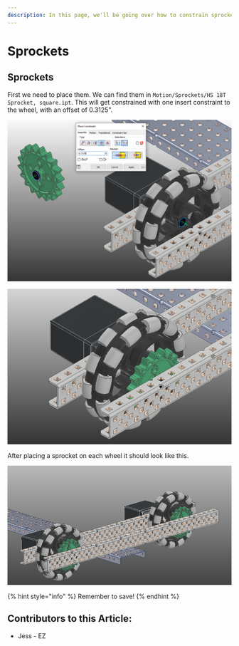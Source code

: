 ```yaml
---
description: In this page, we'll be going over how to constrain sprockets to wheels.
---
```


# Sprockets

## Sprockets&#x20;

First we need to place them.  We can find them in `Motion/Sprockets/HS 18T Sprocket, square.ipt`.  This will get constrained with one insert constraint to the wheel, with an offset of 0.3125". &#x20;

![Insert Constraint between Sprocket and Wheel](<../../../../.gitbook/assets/image (109).png>)

![Completed Sprocket](<../../../../.gitbook/assets/image (169).png>)

After placing a sprocket on each wheel it should look like this.

![Completed Sprockets](<../../../../.gitbook/assets/image (64).png>)

{% hint style="info" %}
Remember to save!
{% endhint %}



## Contributors to this Article: <a href="contributors-to-this-article" id="contributors-to-this-article"></a>

* Jess - EZ
